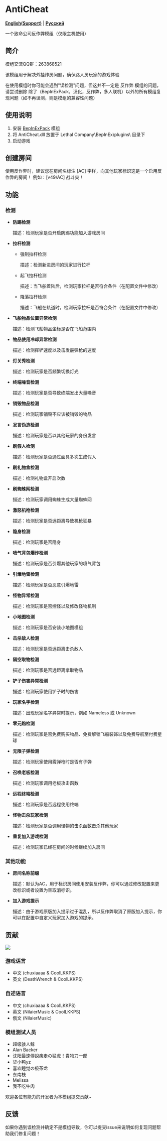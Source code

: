 # AntiCheat

[**English(Support)**](./docs/README-en.md) | [**Русский**](./docs/README-ru.md)

一个致命公司反作弊模组（仅限主机使用）

## 简介

模组交流QQ群：263868521

该模组用于解决外挂炸房问题，确保路人房玩家的游戏体验

在使用模组时你可能会遇到"误检测"问题，但这并不一定是 反作弊 模组的问题，请尝试删除 除了（BepInExPack，汉化，反作弊，多人联机）以外的所有模组复现问题（如不再误测，则是模组的兼容性问题）

## 使用说明

1. 安装 [BepInExPack](https://thunderstore.io/c/lethal-company/p/BepInEx/BepInExPack) 模组
2. 将 AntiCheat.dll 放置于 Lethal Company\BepInEx\plugins\ 目录下
3. 启动游戏

## 创建房间

使用反作弊时，建议您在房间名标注 [AC] 字样，向其他玩家标识这是一个启用反作弊的房间！
例如：[v49/AC] 战斗爽！

## 功能

### 检测

* **防踢检测**

    描述：检测玩家是否开启防踢功能加入游戏房间

* **拉杆检测**

  * 强制拉杆检测

    描述：检测新进房间的玩家进行拉杆

  * 起飞拉杆检测

    描述：当飞船着陆后，检测玩家拉杆是否符合条件（在配置文件中修改）

  * 降落拉杆检测

    描述：飞船在轨道时，检测玩家拉杆是否符合条件（在配置文件中修改）

* **飞船物品位置异常检测**

    描述：检测飞船物品坐标是否在飞船范围内

* **物品使用冷却异常检测**

    描述：检测挥铲速度以及击发霰弹枪的速度

* **灯关秀检测**

    描述：检测玩家是否频繁切换灯光

* **终端噪音检测**

    描述：检测玩家是否导致终端发出大量噪音

* **销毁物品检测**

    描述：检测玩家销毁不应该被销毁的物品

* **发言伪造检测**

    描述：检测玩家是否以其他玩家的身份发言

* **刷假人检测**

    描述：检测玩家是否通过面具多次生成假人

* **刷礼物盒检测**

    描述：检测礼物盒开启次数

* **刷蜘蛛网检测**

    描述：检测玩家调用蜘蛛生成大量蜘蛛网

* **激怒机枪检测**

    描述：检测玩家是否远距离导致机枪狂暴

* **隐身检测**

    描述：检测玩家是否隐身

* **喷气背包爆炸检测**

    描述：检测玩家是否引爆其他玩家的喷气背包

* **引爆地雷检测**

    描述：检测玩家是否恶意引爆地雷

* **怪物异常检测**

    描述：检测玩家是否控怪以及修改怪物机制

* **小地图检测**

    描述：检测玩家是否安装小地图模组

* **击杀敌人检测**

    描述：检测玩家是否远距离击杀敌人

* **隔空取物检测**

    描述：检测玩家是否远距离拿取物品

* **铲子伤害异常检测**

    描述：检测玩家使用铲子时的伤害

* **玩家名字检测**

    描述：出现玩家名字异常时提示，例如 Nameless 或 Unknown

* **零元购检测**

    描述：检测玩家是否免费购买物品、免费解锁飞船装饰以及免费导航至付费星球

* **无限子弹检测**

    描述：检测玩家使用霰弹枪时是否有子弹

* **召唤老板检测**

    描述：检测玩家调用老板攻击函数

* **远程终端检测**

    描述：检测玩家是否远程使用终端

* **怪物击杀玩家检测**

    描述：检测玩家是否调用怪物的击杀函数击杀其他玩家

* **重复加入游戏检测**

    描述：检测玩家已经在房间的时候继续加入房间

### 其他功能

* **房间名称前缀**

    描述：默认为AC，用于标识房间使用安装反作弊，你可以通过修改配置来更改标识或者设置为空取消标识。

* **加入游戏提示**

    描述：由于游戏原版加入提示过于混乱，所以反作弊取消了原版加入提示，你可以在配置中自定义玩家加入游戏的提示。

## 贡献

<a href="https://github.com/chuxiaaaa/AntiCheat/graphs/contributors">
  <img src="https://contrib.rocks/image?repo=chuxiaaaa/AntiCheat" />
</a>

### 游戏语言

* 中文 (chuxiaaaa & CoolLKKPS)
* 英文 (DeathWrench & CoolLKKPS)

### 自述语言

* 中文 (chuxiaaaa & CoolLKKPS)
* 英文 (NilaierMusic & CoolLKKPS)
* 俄文 (NilaierMusic)

### 模组测试人员

* 超级骇人鲸 
* Alan Backer
* 沈阳最速傳說疾走の猛虎！貴物刀一郎
* 柒小鸭yz
* 喜欢睡觉の极茶龙 
* 东南枝
* Melissa
* 我不吃牛肉

欢迎各位有能力的开发者为本模组提交贡献~

## 反馈

如果你遇到误检测并确定不是模组导致，你可以提交issue来说明如何复现问题帮助我们修复问题！
